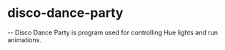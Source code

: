 # disco-dance-party
--
Disco Dance Party is program used for controlling Hue lights and run animations.
